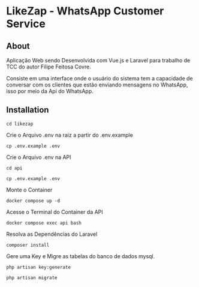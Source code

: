 # LikeZap - WhatsApp Customer Service

## About

Aplicação Web sendo Desenvolvida com Vue.js e Laravel para trabalho de TCC do autor Filipe Feitosa Covre.

Consiste em uma interface onde o usuário do sistema tem a capacidade de conversar com os clientes que estão enviando mensagens no WhatsApp, isso por meio da Api do WhatsApp.

## Installation

```
cd likezap
```

Crie o Arquivo .env na raiz a partir do .env.example

```
cp .env.example .env
```

Crie o Arquivo .env na API

```
cd api
```
```
cp .env.example .env
```

Monte o Container
```
docker compose up -d
```

Acesse o Terminal do Container da API
```
docker compose exec api bash
```

Resolva as Dependências do Laravel
```
composer install
```

Gere uma Key e Migre as tabelas do banco de dados mysql.
```
php artisan key:generate
```
```
php artisan migrate
```